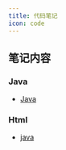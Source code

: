 ```yaml
---
title: 代码笔记
icon: code
---
```

## 笔记内容

### Java

- [Java](java/Java.md)

### Html

- [java](html/Html.md)


